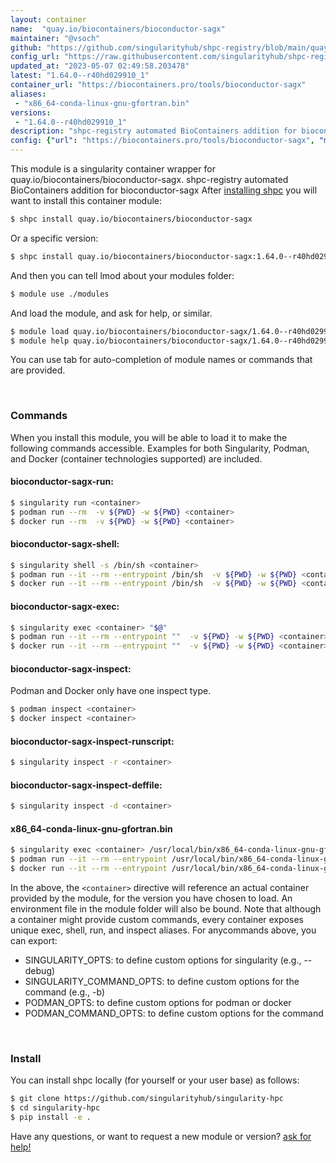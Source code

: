 ```yaml
---
layout: container
name:  "quay.io/biocontainers/bioconductor-sagx"
maintainer: "@vsoch"
github: "https://github.com/singularityhub/shpc-registry/blob/main/quay.io/biocontainers/bioconductor-sagx/container.yaml"
config_url: "https://raw.githubusercontent.com/singularityhub/shpc-registry/main/quay.io/biocontainers/bioconductor-sagx/container.yaml"
updated_at: "2023-05-07 02:49:58.203478"
latest: "1.64.0--r40hd029910_1"
container_url: "https://biocontainers.pro/tools/bioconductor-sagx"
aliases:
 - "x86_64-conda-linux-gnu-gfortran.bin"
versions:
 - "1.64.0--r40hd029910_1"
description: "shpc-registry automated BioContainers addition for bioconductor-sagx"
config: {"url": "https://biocontainers.pro/tools/bioconductor-sagx", "maintainer": "@vsoch", "description": "shpc-registry automated BioContainers addition for bioconductor-sagx", "latest": {"1.64.0--r40hd029910_1": "sha256:af6d7ac3ee7e13dff28ea93a2e12d69120c876a9d2eb756447265f6257d7d189"}, "tags": {"1.64.0--r40hd029910_1": "sha256:af6d7ac3ee7e13dff28ea93a2e12d69120c876a9d2eb756447265f6257d7d189"}, "docker": "quay.io/biocontainers/bioconductor-sagx", "aliases": {"x86_64-conda-linux-gnu-gfortran.bin": "/usr/local/bin/x86_64-conda-linux-gnu-gfortran.bin"}}
---
```


This module is a singularity container wrapper for quay.io/biocontainers/bioconductor-sagx.
shpc-registry automated BioContainers addition for bioconductor-sagx
After [installing shpc](#install) you will want to install this container module:


```bash
$ shpc install quay.io/biocontainers/bioconductor-sagx
```

Or a specific version:

```bash
$ shpc install quay.io/biocontainers/bioconductor-sagx:1.64.0--r40hd029910_1
```

And then you can tell lmod about your modules folder:

```bash
$ module use ./modules
```

And load the module, and ask for help, or similar.

```bash
$ module load quay.io/biocontainers/bioconductor-sagx/1.64.0--r40hd029910_1
$ module help quay.io/biocontainers/bioconductor-sagx/1.64.0--r40hd029910_1
```

You can use tab for auto-completion of module names or commands that are provided.

<br>

### Commands

When you install this module, you will be able to load it to make the following commands accessible.
Examples for both Singularity, Podman, and Docker (container technologies supported) are included.

#### bioconductor-sagx-run:

```bash
$ singularity run <container>
$ podman run --rm  -v ${PWD} -w ${PWD} <container>
$ docker run --rm  -v ${PWD} -w ${PWD} <container>
```

#### bioconductor-sagx-shell:

```bash
$ singularity shell -s /bin/sh <container>
$ podman run --it --rm --entrypoint /bin/sh  -v ${PWD} -w ${PWD} <container>
$ docker run --it --rm --entrypoint /bin/sh  -v ${PWD} -w ${PWD} <container>
```

#### bioconductor-sagx-exec:

```bash
$ singularity exec <container> "$@"
$ podman run --it --rm --entrypoint ""  -v ${PWD} -w ${PWD} <container> "$@"
$ docker run --it --rm --entrypoint ""  -v ${PWD} -w ${PWD} <container> "$@"
```

#### bioconductor-sagx-inspect:

Podman and Docker only have one inspect type.

```bash
$ podman inspect <container>
$ docker inspect <container>
```

#### bioconductor-sagx-inspect-runscript:

```bash
$ singularity inspect -r <container>
```

#### bioconductor-sagx-inspect-deffile:

```bash
$ singularity inspect -d <container>
```


#### x86_64-conda-linux-gnu-gfortran.bin

```bash
$ singularity exec <container> /usr/local/bin/x86_64-conda-linux-gnu-gfortran.bin
$ podman run --it --rm --entrypoint /usr/local/bin/x86_64-conda-linux-gnu-gfortran.bin   -v ${PWD} -w ${PWD} <container> -c " $@"
$ docker run --it --rm --entrypoint /usr/local/bin/x86_64-conda-linux-gnu-gfortran.bin   -v ${PWD} -w ${PWD} <container> -c " $@"
```



In the above, the `<container>` directive will reference an actual container provided
by the module, for the version you have chosen to load. An environment file in the
module folder will also be bound. Note that although a container
might provide custom commands, every container exposes unique exec, shell, run, and
inspect aliases. For anycommands above, you can export:

 - SINGULARITY_OPTS: to define custom options for singularity (e.g., --debug)
 - SINGULARITY_COMMAND_OPTS: to define custom options for the command (e.g., -b)
 - PODMAN_OPTS: to define custom options for podman or docker
 - PODMAN_COMMAND_OPTS: to define custom options for the command

<br>

### Install

You can install shpc locally (for yourself or your user base) as follows:

```bash
$ git clone https://github.com/singularityhub/singularity-hpc
$ cd singularity-hpc
$ pip install -e .
```

Have any questions, or want to request a new module or version? [ask for help!](https://github.com/singularityhub/singularity-hpc/issues)